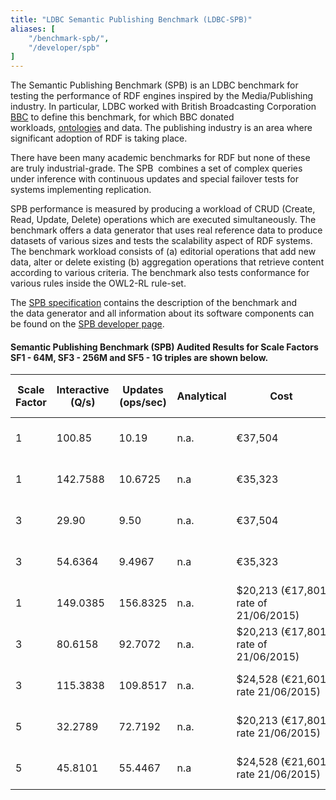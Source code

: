 ```yaml
---
title: "LDBC Semantic Publishing Benchmark (LDBC-SPB)"
aliases: [
    "/benchmark-spb/",
    "/developer/spb"
]
---
```


The Semantic Publishing Benchmark (SPB) is an LDBC benchmark for testing
the performance of RDF engines inspired by the Media/Publishing
industry. In particular, LDBC worked with British Broadcasting
Corporation
[BBC](http://www.bbc.co.uk/blogs/internet/posts/Linked-Data-Connecting-together-the-BBCs-Online-Content)
to define this benchmark, for which BBC donated
workloads, [ontologies](https://github.com/ldbc/ldbc_spb_bm_2.0/tree/master/datasets_and_queries/ontologies) and
data. The publishing industry is an area where significant adoption
of RDF is taking place.

There have been many academic benchmarks for RDF but none of these are
truly industrial-grade. The SPB  combines a set of complex queries under
inference with continuous updates and special failover tests for systems
implementing replication.

SPB performance is measured by producing a workload of CRUD (Create,
Read, Update, Delete) operations which are executed simultaneously. The
benchmark offers a data generator that uses real reference data to
produce datasets of various sizes and tests the scalability aspect
of RDF systems. The benchmark workload consists of (a) editorial
operations that add new data, alter or delete existing (b) aggregation
operations that retrieve content according to various criteria. The
benchmark also tests conformance for various rules inside
the OWL2-RL rule-set.

The [SPB specification](https://github.com/ldbc/ldbc_spb_bm_2.0/blob/master/doc/LDBC_SPB_v2.0.docx?raw=true) contains
the description of the benchmark and the data generator and all
information about its software components can be found on the
[SPB developer page](http://ldbcouncil.org/developer/spb).

#### Semantic Publishing Benchmark (SPB) Audited Results for Scale Factors SF1 - 64M, SF3 - 256M and SF5 - 1G triples are shown below. 

| **Scale Factor** |**Interactive (Q/s)** |**Updates (ops/sec)** | **Analytical** | **Cost** | **Software** | **Hardware** | **Test Sponsor** | **Date** | **Full Disclosure Report**
|--|--|--|--|--|--|--|--|--|--
| 1 | 100.85 | 10.19  |	n.a. |	€37,504 |GraphDB EE6.2 | Xeon1650v3 6-core 3.5Ghz 96GB RAM | [ONTOTEXT AD](http://www.ontotext.com/) | 2015/04/26 | [Full Disclosure Report](LDBC_SPB20_20150426_SF1_GraphDB-EE-6.2b.pdf)
| 1 | 142.7588 |10.6725 |n.a |€35,323  |GraphDB SE 6.3 alpha |CPU Intel Xeon E5-1650 v3 3.5Ghz,15MB L3 cache, s2011 |[ONTOTEXT AD](http://www.ontotext.com/) |2015/06/10  | [Full Disclosure Report](LDBC-SPB-64M-GraphDB-10062015.pdf)
| 3 | 29.90 | 9.50 | n.a. | €37,504 | GraphDB EE6.2 | Xeon1650v3 6-core 3.5Ghz 96GB RAM | [ONTOTEXT AD](http://www.ontotext.com/) | 2015/04/26 | [Full Disclosure Report](LDBC_SPB20_20150426_SF3_GraphDB-EE-6.2b.pdf)
| 3 | 54.6364 | 9.4967 | n.a | €35,323 |GraphDB SE 6.3 alpha |CPU Intel Xeon E5-1650 v3 3.5Ghz,15MB L3 cache, s2011 |[ONTOTEXT AD](http://www.ontotext.com/) |2015/06/10  | [Full Disclosure Report](LDBC-SPB-256M-GraphDB-10062015.pdf)
|1 |149.0385 |156.8325 |n.a. |$20,213 (€17,801 rate of 21/06/2015) |Virtuoso Opensource Version 7.50.3213 |Intel Xeon E5-2630, 6x 2.30GHz, Sockel 2011, boxed, 192 GB RAM |[OpenLink Software](http://www.openlinksw.com/) |2015/06/09 | [Full Disclosure Report](LDBC-SPB-64M-Virtuoso-09062015.pdf) 
|3 | 80.6158 | 92.7072 | n.a. | $20,213 (€17,801 rate of 21/06/2015) |Virtuoso Opensource Version 7.50.3213 |Intel Xeon E5-2630, 6x 2.30GHz, Sockel 2011, boxed, 192 GB RAM |[OpenLink Software](http://www.openlinksw.com/) |2015/06/09 | [Full Disclosure Report](LDBC-SPB-256M-Virtuoso-09062015.pdf)
|3 | 115.3838 | 109.8517 | n.a. | $24,528 (€21,601 rate 21/06/2015) |Virtuoso Opensource Version 7.50.3213 |Amazon EC2, r3.8xlarge |[OpenLink Software](http://www.openlinksw.com/) |2015/06/09 | [Full Disclosure Report](LDBC-SPB-256M-Virtuoso-EC2-09062015.pdf)
|5 |32.2789 |72.7192 |n.a.  |$20,213 (€17,801 rate 21/06/2015) |Virtuoso Opensource Version 7.50.3213 |Intel Xeon E5-2630, 6x 2.30GHz, Sockel 2011, boxed, 192 GB RAM | [OpenLink Software](http://www.openlinksw.com/) | 2015/06/09 | [Full Disclosure Report](LDBC-SPB-1G-Virtuoso-09062015.pdf)
|5|45.8101 |55.4467 |n.a |$24,528 (€21,601 rate 21/06/2015) | Virtuoso Opensource Version 7.50.3213 |Amazon EC2, r3.8xlarge |[OpenLink Software](http://www.openlinksw.com/) |2015/06/10 | [Full Disclosure Report](LDBC-SPB-1G-Virtuoso-EC2-10062015.pdf)


